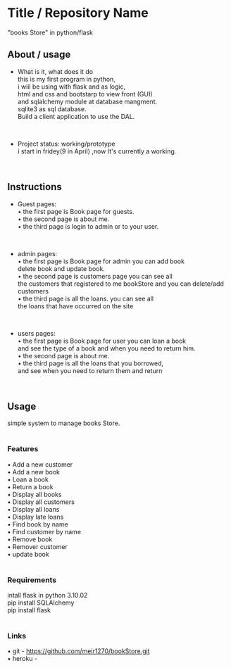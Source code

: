 # Title / Repository Name <br>
"books Store" in python/flask <br>

## About / usage <br>
* What is it, what does it do <br>
 this is my first program in python, <br>
 i wiil be using with flask and as logic, <br>
 html and css and bootstarp to view front (GUI) <br> 
 and  sqlalchemy module at database mangment. <br>
 sqlite3 as sql database.<br>
 Build a client application to use the DAL.<br>
<br>

* Project status: working/prototype<br>
i start in fridey(9 in April) ,now It's currently a working.<br>
<br>

## Instructions <br>
* Guest pages: <br>
•  the first page is Book page for guests. <br>
•  the second page is about me. <br>
•  the third page is login to admin or to your user. <br>
<br>

* admin pages: <br>
•  the first page is Book page for admin you can add book <br>
delete book and update book. <br>
•  the second page is customers page you can see all  <br>
   the customers that registered to me bookStore <br0>
   and you can delete/add customers <br>
•  the third page is all the loans. you can see all <br>
   the loans that have occurred on the site <br>
<br>

* users pages: <br>
•  the first page is Book page for user you can loan a book <br>
   and see the type of a book and when you need to return him.<br>
•  the second page is about me. <br>
•  the third page is all the loans that you borrowed, <br>
   and see when you need to return them and return <br>
<br>

## Usage <br>
simple system to manage books Store. <br>
<br>

### Features <br>
•	Add a new customer <br>
•	Add a new book <br>
•	Loan a book <br>
•	Return a book <br>
•	Display all books <br>
•	Display all customers <br>
•	Display all loans <br>
•	Display late loans <br>
•	Find book by name <br>
•	Find customer by name <br>
•	Remove book <br>
•	Remover customer <br>
•   update book <br>
<br>

### Requirements <br>
intall flask in python 3.10.02 <br>
pip install SQLAlchemy  <br>
pip install flask <br>
<br>

### Links <br>
 • git - https://github.com/meir1270/bookStore.git <br>
 • heroku - 